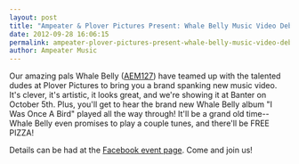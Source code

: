 ```yaml
---
layout: post
title: "Ampeater & Plover Pictures Present: Whale Belly Music Video Debut & Album First Listen!"
date: 2012-09-28 16:06:15
permalink: ampeater-plover-pictures-present-whale-belly-music-video-debut-album-first-listen
author: Ampeater Music
---
```

Our amazing pals Whale Belly ([AEM127](http://ampeatermusic.com/aem127)) have teamed up with the talented dudes at Plover Pictures to bring you a brand spanking new music video. It's clever, it's artistic, it looks great, and we're showing it at Banter on October 5th. Plus, you'll get to hear the brand new Whale Belly album "I Was Once A Bird" played all the way through! It'll be a grand old time--Whale Belly even promises to play a couple tunes, and there'll be FREE PIZZA!

<!-- more -->

Details can be had at the [Facebook event page](https://www.facebook.com/events/359627560788197/). Come and join us!